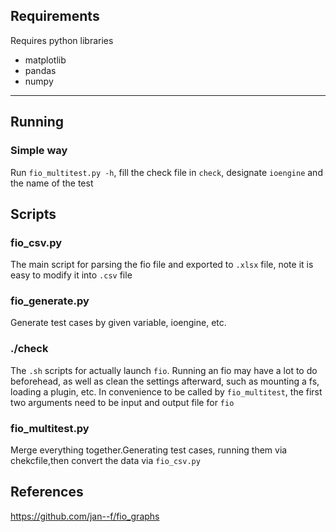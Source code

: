 
## Requirements
Requires python libraries

* matplotlib
* pandas
* numpy

---

## Running

### Simple way

Run `fio_multitest.py -h`, fill the check file in `check`, designate `ioengine` and the name of the test

## Scripts

### fio_csv.py

The main script for parsing the fio file and exported to `.xlsx` file,
note it is easy to modify it into `.csv` file

### fio_generate.py

Generate test cases by given variable, ioengine, etc.

### ./check

The `.sh` scripts for actually launch `fio`. Running an fio may have a lot to do beforehead, as well as clean the settings afterward, such as mounting a fs, loading a plugin, etc. In convenience to be called by `fio_multitest`, the first two arguments need to be input and output file for `fio`

### fio_multitest.py

Merge everything together.Generating test cases, running them via chekcfile,then convert the data via `fio_csv.py`

## References

<https://github.com/jan--f/fio_graphs>
